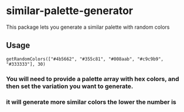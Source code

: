 # similar-palette-generator

This package lets you generate a similar palette with random colors

## Usage

`getRandomColors(["#4b5662", "#355c81", "#008aab", "#c9c9b9", "#333333"], 30)`

### You will need to provide a palette array with hex colors, and then set the variation you want to generate.

### it will generate more similar colors the lower the number is
